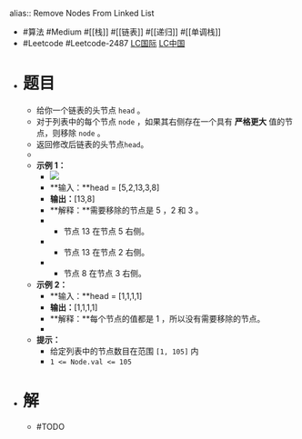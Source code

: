 alias:: Remove Nodes From Linked List
- #算法 #Medium #[[栈]] #[[链表]] #[[递归]] #[[单调栈]]
- #Leetcode #Leetcode-2487 [LC国际](https://leetcode.com/problems/remove-nodes-from-linked-list/) [LC中国](https://leetcode.cn/problems/remove-nodes-from-linked-list/)
- # 题目
	- 给你一个链表的头节点 `head` 。
	- 对于列表中的每个节点 `node` ，如果其右侧存在一个具有 **严格更大** 值的节点，则移除 `node` 。
	- 返回修改后链表的头节点`head`。
	-
	- **示例 1：**
		- ![](https://assets.leetcode.com/uploads/2022/10/02/drawio.png)
		- **输入：**head = [5,2,13,3,8]
		- **输出：**[13,8]
		- **解释：**需要移除的节点是 5 ，2 和 3 。
		- - 节点 13 在节点 5 右侧。
		- - 节点 13 在节点 2 右侧。
		- - 节点 8 在节点 3 右侧。
	- **示例 2：**
		- **输入：**head = [1,1,1,1]
		- **输出：**[1,1,1,1]
		- **解释：**每个节点的值都是 1 ，所以没有需要移除的节点。
		-
	- **提示：**
		- 给定列表中的节点数目在范围 `[1, 105]` 内
		- `1 <= Node.val <= 105`
- # 解
	- #TODO